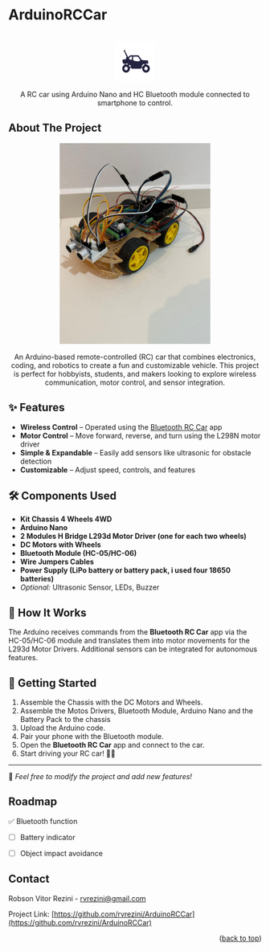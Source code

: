 # ArduinoRCCar
<!-- PROJECT LOGO -->
<br />
<div align="center">
  <a href="https://github.com/rvrezini/ArduinoRCCar">
    <img src="images/logo.png" alt="Logo" width="80" height="80">
  </a>

A RC car using Arduino Nano and HC Bluetooth module connected to smartphone to control.
</div>

<!-- ABOUT THE PROJECT -->

## About The Project
<div align="center">
    <img src="images/image2.jpeg" alt="RCcar" width="300">
    <p>
    An Arduino-based remote-controlled (RC) car that combines electronics, coding, and robotics to create a fun and customizable vehicle. This project is perfect for hobbyists, students, and makers looking to explore wireless communication, motor control, and sensor integration.
    </p>
</div>

## ✨ Features
- **Wireless Control** – Operated using the [Bluetooth RC Car](https://bluetooth-rc-controller.br.aptoide.com/app) app  
- **Motor Control** – Move forward, reverse, and turn using the L298N motor driver  
- **Simple & Expandable** – Easily add sensors like ultrasonic for obstacle detection  
- **Customizable** – Adjust speed, controls, and features  

## 🛠️ Components Used
- **Kit Chassis 4 Wheels 4WD**
- **Arduino Nano**  
- **2 Modules H Bridge L293d Motor Driver (one for each two wheels)**  
- **DC Motors with Wheels**  
- **Bluetooth Module (HC-05/HC-06)**  
- **Wire Jumpers Cables**
- **Power Supply (LiPo battery or battery pack, i used four 18650 batteries)**  
- *Optional:* Ultrasonic Sensor, LEDs, Buzzer  

## 📜 How It Works
The Arduino receives commands from the **Bluetooth RC Car** app via the HC-05/HC-06 module and translates them into motor movements for the L293d Motor Drivers. Additional sensors can be integrated for autonomous features.

## 🚀 Getting Started
1. Assemble the Chassis with the DC Motors and Wheels.  
2. Assemble the Motos Drivers, Bluetooth Module, Arduino Nano and the Battery Pack to the chassis
2. Upload the Arduino code.  
3. Pair your phone with the Bluetooth module.  
4. Open the **Bluetooth RC Car** app and connect to the car.  
5. Start driving your RC car! 🚗💨  

---

📌 *Feel free to modify the project and add new features!*



<!-- ROADMAP -->
## Roadmap

✅ Bluetooth function
- [ ] Battery indicator
- [ ] Object impact avoidance



<!-- CONTACT -->
## Contact

Robson Vitor Rezini - rvrezini@gmail.com

Project Link: [https://github.com/rvrezini/ArduinoRCCar](https://github.com/rvrezini/ArduinoRCCar)

<p align="right">(<a href="#readme-top">back to top</a>)</p> 